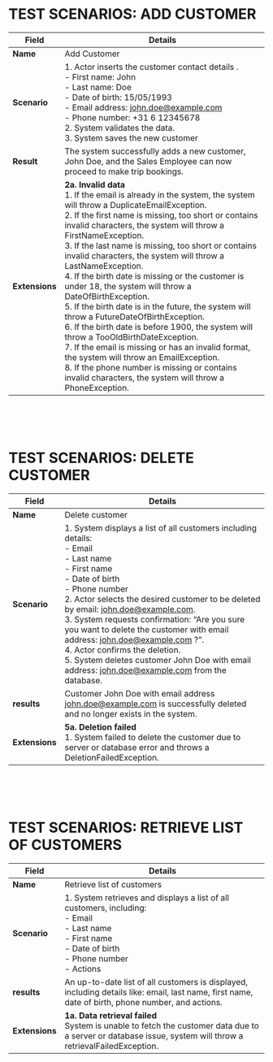 # TEST SCENARIOS: ADD CUSTOMER

| Field             | Details |
|-------------------|---------|
| **Name**          | Add Customer |
| **Scenario**      | 1. Actor inserts the customer contact details .<br> - First name: John <br> - Last name: Doe <br> - Date of birth: 15/05/1993 <br> - Email address: john.doe@example.com <br> - Phone number: +31 6 12345678 <br> 2. System validates the data.<br> 3. System saves the new customer |
| **Result**        | The system successfully adds a new customer, John Doe, and the Sales Employee can now proceed to make trip bookings. |
| **Extensions**    | **2a. Invalid data** <br> 1. If the email is already in the system, the system will throw a DuplicateEmailException. <br> 2. If the first name is missing, too short or contains invalid characters, the system will throw a FirstNameException. <br> 3. If the last name is missing, too short or contains invalid characters, the system will throw a LastNameException. <br> 4. If the birth date is missing or the customer is under 18, the system will throw a DateOfBirthException. <br> 5. If the birth date is in the future, the system will throw a FutureDateOfBirthException. <br> 6. If the birth date is before 1900, the system will throw a TooOldBirthDateException. <br> 7. If the email is missing or has an invalid format, the system will throw an EmailException. <br> 8. If the phone number is missing or contains invalid characters, the system will throw a PhoneException. |

<br>
<br>
<br>

# TEST SCENARIOS: DELETE CUSTOMER 
| Field             | Details|
|-------------------|--------|
| **Name**          | Delete customer |
| **Scenario**      | 1. System displays a list of all customers including details: <br> - Email <br> - Last name <br> - First name <br> - Date of birth <br> - Phone number <br> 2. Actor selects the desired customer to be deleted by email: john.doe@example.com. <br> 3. System requests confirmation: “Are you sure you want to delete the customer with email address: john.doe@example.com ?”. <br> 4. Actor confirms the deletion. <br> 5. System deletes customer John Doe with email address: john.doe@example.com from the database.    |
| **results**       | Customer John Doe with email address john.doe@example.com is successfully deleted and no longer exists in the system.                |
| **Extensions**    | **5a. Deletion failed** <br> 1. System failed to delete the customer due to server or database error and throws a DeletionFailedException.               |

<br>
<br>
<br>

# TEST SCENARIOS: RETRIEVE LIST OF CUSTOMERS
| Field             | Details|
|-------------------|--------|
| **Name**          | Retrieve list of customers |
| **Scenario**      | 1. System retrieves and displays a list of all customers, including: <br> - Email <br> - Last name <br> - First name <br> - Date of birth <br> - Phone number <br> - Actions                |
| **results**       | An up-to-date list of all customers is displayed, including details like: email, last name, first name, date of birth, phone number, and actions.               |
| **Extensions**    | **1a. Data retrieval failed** <br> System is unable to fetch the customer data due to a server or database issue, system will throw a retrievalFailedException.              |

